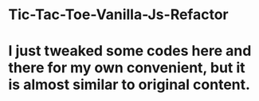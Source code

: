 # Tic-Tac-Toe-Vanilla-Js-Refactor

# I just tweaked some codes here and there for my own convenient, but it is almost similar to original content.
